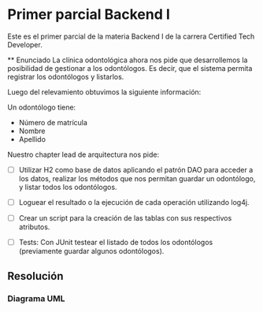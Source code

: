# Primer parcial Backend I

Este es el primer parcial de la materia Backend I de la carrera Certified Tech Developer.

** Enunciado
La clínica odontológica ahora nos pide que desarrollemos la posibilidad de gestionar a los odontólogos. Es decir, que el sistema permita registrar los odontólogos y listarlos.

Luego del relevamiento obtuvimos la siguiente información:

Un odontólogo tiene:
- Número de matrícula
- Nombre
- Apellido

Nuestro chapter lead de arquitectura nos pide:

- [ ] Utilizar H2 como base de datos aplicando el patrón DAO para acceder a los datos, realizar los métodos que nos permitan guardar un odontólogo, y listar todos los odontólogos. 

- [ ] Loguear el resultado o la ejecución de cada operación utilizando log4j.

- [ ] Crear un script para la creación de las tablas con sus respectivos atributos.
- [ ] Tests: Con JUnit testear el listado de todos los odontólogos (previamente guardar algunos odontólogos).

## Resolución
### Diagrama UML

